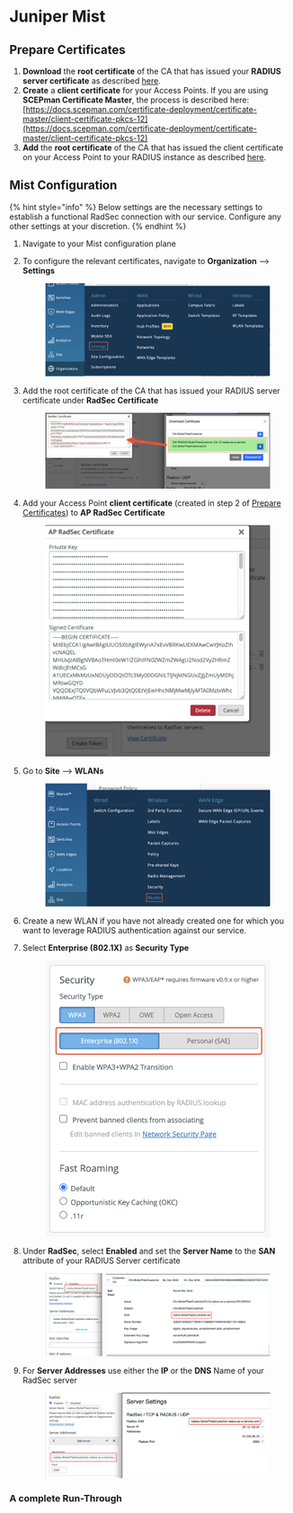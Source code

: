 # Juniper Mist

## Prepare Certificates

1. **Download** the **root certificate** of the CA that has issued your **RADIUS server certificate** as described [here](../../../portal/settings/settings-server/certificates.md#download).
2. **Create** a **client certificate** for your Access Points. If you are using **SCEPman Certificate Master**, the process is described here: [https://docs.scepman.com/certificate-deployment/certificate-master/client-certificate-pkcs-12](https://docs.scepman.com/certificate-deployment/certificate-master/client-certificate-pkcs-12)
3. **Add** the **root certificate** of the CA that has issued the client certificate on your Access Point to your RADIUS instance as described [here](../../../portal/settings/settings-server/certificates.md#radsec-connection-certificates).

## Mist Configuration

{% hint style="info" %}
Below settings are the necessary settings to establish a functional RadSec connection with our service. Configure any other settings at your discretion.
{% endhint %}

1. Navigate to your Mist configuration plane
2.  To configure the relevant certificates, navigate to **Organization** --> **Settings**

    <figure><img src="../../../.gitbook/assets/image (5).png" alt=""><figcaption></figcaption></figure>
3.  Add the root certificate of the CA that has issued your RADIUS server certificate under **RadSec Certificate**

    <figure><img src="../../../.gitbook/assets/image (2).png" alt=""><figcaption></figcaption></figure>


4.  Add your Access Point **client certificate** (created in step 2 of [Prepare Certificates](juniper-mist.md#prepare-certificates)) to **AP RadSec Certificate**

    <figure><img src="../../../.gitbook/assets/image (4) (1).png" alt=""><figcaption></figcaption></figure>
5.  Go to **Site** --> **WLANs**

    <figure><img src="../../../.gitbook/assets/image (3).png" alt=""><figcaption></figcaption></figure>
6. Create a new WLAN if you have not already created one for which you want to leverage RADIUS authentication against our service.
7.  Select **Enterprise (802.1X)** as **Security Type**

    <figure><img src="../../../.gitbook/assets/image (8) (1).png" alt=""><figcaption></figcaption></figure>
8.  Under **RadSec**, select **Enabled** and set the **Server Name** to the **SAN** attribute of your RADIUS Server certificate

    <figure><img src="../../../.gitbook/assets/image (1).png" alt=""><figcaption></figcaption></figure>
9.  For **Server Addresses** use either the **IP** or the **DNS** Name of your RadSec server



    <figure><img src="../../../.gitbook/assets/image.png" alt=""><figcaption></figcaption></figure>

### A complete Run-Through

<figure><img src="../../../.gitbook/assets/Kapture 2023-02-23 at 16.01.24.gif" alt=""><figcaption></figcaption></figure>
